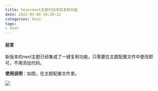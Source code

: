 ```yaml
---
title: hexo+next主题代码添加复制功能
date: 2022-05-09 19:28:22
categories: hexo
tags:
- next
---
```


#### 前言

新版本的next主题已经集成了一键复制功能，只需要在主题配置文件中更改即可，不用添加代码。

<!-- more -->

**使用说明**：如图，在主题配置文件里。

![](https://photo.lihui327.cn/blog/2022/2022-05-09_193404.jpg)